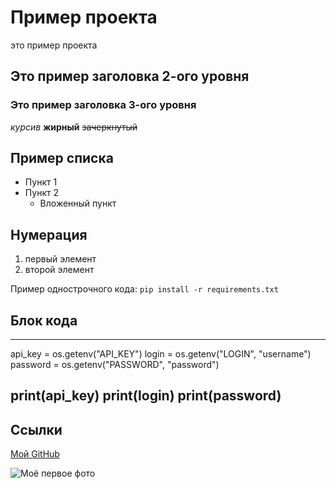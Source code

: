 # Пример проекта
это пример проекта

## Это пример заголовка 2-ого уровня
### Это пример заголовка 3-ого уровня

*курсив*
**жирный**
~~зачеркнутый~~

## Пример списка
- Пункт 1
- Пункт 2
    - Вложенный пункт

## Нумерация

1. первый элемент
2. второй элемент

Пример однострочного кода:  `pip install -r requirements.txt`

## Блок кода 

---
api_key = os.getenv("API_KEY")
login = os.getenv("LOGIN", "username")
password = os.getenv("PASSWORD", "password")

print(api_key)
print(login)
print(password)
---

## Ссылки

[Мой GitHub](https://github.com/Odissey197)

![Моё первое фото](https://static.vkusnyblog.com/full/uploads/2010/12/pancakes.jpg)